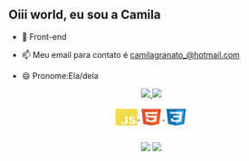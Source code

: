 ## Oiii world, eu sou a Camila



- 🔭 Front-end 
 
- 📫 Meu email para contato é camilagranato_@hotmail.com
- 😄 Pronome:Ela/dela

<div align="center">
  <a href="https://github.com/CamilaGranato">
  <img height="160em" src="https://github-readme-stats.vercel.app/api?username=camilagranayo&show_icons=true&theme=swift&include_all_commits=true&count_private=true"/>
  <img height="160em" src="https://github-readme-stats.vercel.app/api/top-langs/?username=camilagranato&layout=compact&langs_count=7&theme=swift"/>
</div>
  
  <div align=center style="display: inline_block"><br>
  <img align="center" alt="Camila-Js" height="30" width="40" src="https://raw.githubusercontent.com/devicons/devicon/master/icons/javascript/javascript-plain.svg">
  <img align="center" alt="Camila-HTML" height="30" width="40" src="https://raw.githubusercontent.com/devicons/devicon/master/icons/html5/html5-original.svg">
  <img align="center" alt="Camila-CSS" height="30" width="40" src="https://raw.githubusercontent.com/devicons/devicon/master/icons/css3/css3-original.svg">
</div>

  ##
  
<div align=center> 
  <a href="https://instagram.com/CamilaGranato" target="_blank"><img src="https://img.shields.io/badge/-Instagram-%23E4405F?style=for-the-badge&logo=instagram&logoColor=white" target="_blank"></a>
  <a href="https://www.linkedin.com/in/camila-granato" target="_blank"><img src="https://img.shields.io/badge/-LinkedIn-%230077B5?style=for-the-badge&logo=linkedin&logoColor=white" target="_blank"></a> 
 
</div>

